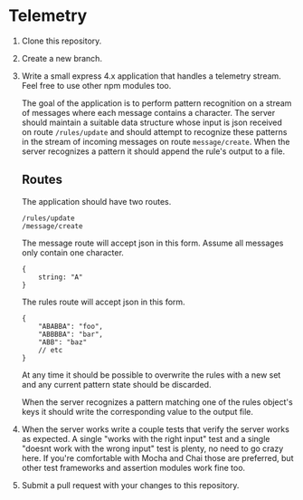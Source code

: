 Telemetry
=========

1. Clone this repository.
2. Create a new branch.
3. Write a small express 4.x application that handles a telemetry stream. Feel free to use other npm modules too.

	The goal of the application is to perform pattern recognition on a stream of messages where each message contains a character. The server should maintain a suitable data structure whose input is json received on route `/rules/update` and should attempt to recognize these patterns in the stream of incoming messages on route `message/create`. When the server recognizes a pattern it should append the rule's output to a file.

	## Routes

	The application should have two routes. 

	```
	/rules/update
	/message/create
	```

	The message route will accept json in this form. Assume all messages only contain one character.

	```
	{
		string: "A"
	}
	```

	The rules route will accept json in this form.

	```
	{
		"ABABBA": "foo",
		"ABBBBA": "bar",
		"ABB": "baz"
		// etc
	}
	```

	At any time it should be possible to overwrite the rules with a new set and any current pattern state should be discarded.
	
	When the server recognizes a pattern matching one of the rules object's keys it should write the corresponding value to the output file.

4. When the server works write a couple tests that verify the server works as expected. A single "works with the right input" test and a single "doesnt work with the wrong input" test is plenty, no need to go crazy here. If you're comfortable with Mocha and Chai those are preferred, but other test frameworks and assertion modules work fine too. 

5. Submit a pull request with your changes to this repository.

